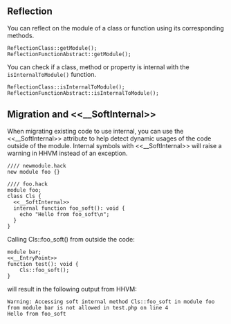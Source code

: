 ## Reflection

You can reflect on the module of a class or function using its corresponding methods.

```Hack no-extract
ReflectionClass::getModule();
ReflectionFunctionAbstract::getModule();
```

You can check if a class, method or property is internal with the `isInternalToModule()` function.

```hack no-extract
ReflectionClass::isInternalToModule();
ReflectionFunctionAbstract::isInternalToModule();
```

## Migration and <<__SoftInternal>>
When migrating existing code to use internal, you can use the <<__SoftInternal>> attribute to help detect dynamic usages of the code outside of the module.
Internal symbols with <<__SoftInternal>> will raise a warning in HHVM instead of an exception.

```hack
//// newmodule.hack
new module foo {}

//// foo.hack
module foo;
class Cls {
  <<__SoftInternal>>
  internal function foo_soft(): void {
    echo "Hello from foo_soft\n";
  }
}
```

Calling Cls::foo_soft() from outside the code:

```hack no-extract
module bar;
<<__EntryPoint>>
function test(): void {
    Cls::foo_soft();
}
```
will result in the following output from HHVM:

```
Warning: Accessing soft internal method Cls::foo_soft in module foo from module bar is not allowed in test.php on line 4
Hello from foo_soft
```
